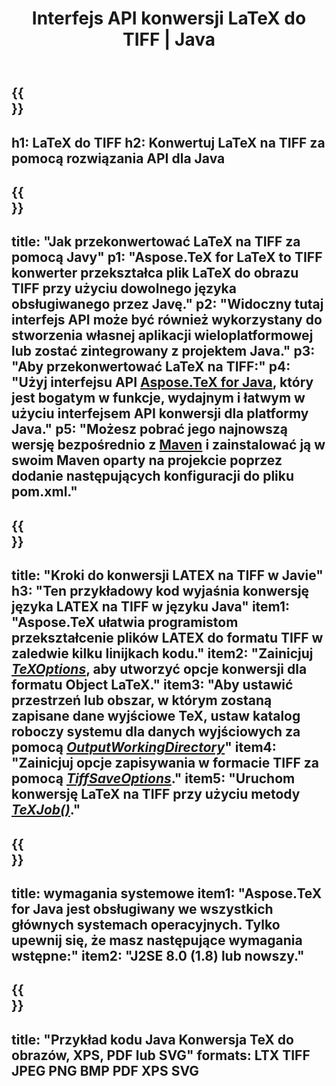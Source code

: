﻿---
translation: true
template: /_templates/_conversion-child-java.md
title: Interfejs API konwersji LaTeX do TIFF | Java
description: Funkcjonalność konwersji LaTeX do TIFF. Zintegruj tę lokalną bibliotekę Java ze swoim projektem lub użyj aplikacji wieloplatformowych, aby przekonwertować LaTeX na TIFF.
keywords: lateks do tiff api java, integracja latex2tiff
url: /java/conversion/latex-to-tiff/
family: tex
platformtag: java
feature: conversion
informat: LATEX
outformat: TIFF
otherformats: BMP XPS PDF JPEG
---

{{<section banner>}}
---
h1: LaTeX do TIFF
h2: Konwertuj LaTeX na TIFF za pomocą rozwiązania API dla Java
---

{{<section overview>}}
---
title: "Jak przekonwertować LaTeX na TIFF za pomocą Javy"
p1: "Aspose.TeX for LaTeX to TIFF konwerter przekształca plik LaTeX do obrazu TIFF przy użyciu dowolnego języka obsługiwanego przez Javę."
p2: "Widoczny tutaj interfejs API może być również wykorzystany do stworzenia własnej aplikacji wieloplatformowej lub zostać zintegrowany z projektem Java."
p3: "Aby przekonwertować LaTeX na TIFF:"
p4: "Użyj interfejsu API [Aspose.TeX for Java](https://products.aspose.com/tex/java), który jest bogatym w funkcje, wydajnym i łatwym w użyciu interfejsem API konwersji dla platformy Java."
p5: "Możesz pobrać jego najnowszą wersję bezpośrednio z [Maven](https://repository.aspose.com/webapp/#/artifacts/browse/tree/General/repo/com/aspose/aspose-tex) i zainstalować ją w swoim Maven oparty na projekcie poprzez dodanie następujących konfiguracji do pliku pom.xml."
---

{{<section feature1>}}
---
title: "Kroki do konwersji LATEX na TIFF w Javie"
h3: "Ten przykładowy kod wyjaśnia konwersję języka LATEX na TIFF w języku Java"
item1: "Aspose.TeX ułatwia programistom przekształcenie plików LATEX do formatu TIFF w zaledwie kilku linijkach kodu."
item2: "Zainicjuj [*TeXOptions*](https://reference.aspose.com/tex/java/com.aspose.tex/TeXOptions), aby utworzyć opcje konwersji dla formatu Object LaTeX."
item3: "Aby ustawić przestrzeń lub obszar, w którym zostaną zapisane dane wyjściowe TeX, ustaw katalog roboczy systemu dla danych wyjściowych za pomocą [*OutputWorkingDirectory*](https://reference.aspose.com/tex/java/com.aspose.tex/TeXOptions#getOutputWorkingDirectory--)"
item4: "Zainicjuj opcje zapisywania w formacie TIFF za pomocą [*TiffSaveOptions*](https://reference.aspose.com/tex/java/com.aspose.tex.rendering/TiffSaveOptions)."
item5: "Uruchom konwersję LaTeX na TIFF przy użyciu metody [*TeXJob()*](https://reference.aspose.com/tex/java/com.aspose.tex/TeXJob)."
---

{{<section feature2>}}
---
title: wymagania systemowe
item1: "Aspose.TeX for Java jest obsługiwany we wszystkich głównych systemach operacyjnych. Tylko upewnij się, że masz następujące wymagania wstępne:"
item2: "J2SE 8.0 (1.8) lub nowszy."
---

{{<section widget>}}
---
title: "Przykład kodu Java Konwersja TeX do obrazów, XPS, PDF lub SVG"
formats: LTX TIFF JPEG PNG BMP PDF XPS SVG
---